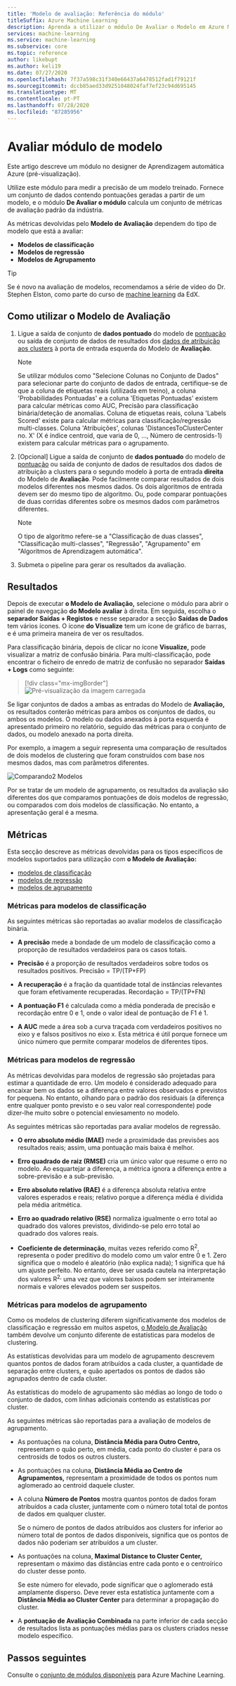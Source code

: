 ```yaml
---
title: 'Modelo de avaliação: Referência do módulo'
titleSuffix: Azure Machine Learning
description: Aprenda a utilizar o módulo De Avaliar o Modelo em Azure Machine Learning para medir a precisão de um modelo treinado.
services: machine-learning
ms.service: machine-learning
ms.subservice: core
ms.topic: reference
author: likebupt
ms.author: keli19
ms.date: 07/27/2020
ms.openlocfilehash: 7f37a598c31f340e66437a6478512fad1f79121f
ms.sourcegitcommit: dccb85aed33d9251048024faf7ef23c94d695145
ms.translationtype: MT
ms.contentlocale: pt-PT
ms.lasthandoff: 07/28/2020
ms.locfileid: "87285956"
---
```

# <a name="evaluate-model-module"></a>Avaliar módulo de modelo

Este artigo descreve um módulo no designer de Aprendizagem automática Azure (pré-visualização).

Utilize este módulo para medir a precisão de um modelo treinado. Fornece um conjunto de dados contendo pontuações geradas a partir de um modelo, e o módulo **De Avaliar o módulo** calcula um conjunto de métricas de avaliação padrão da indústria.
  
 As métricas devolvidas pelo **Modelo de Avaliação** dependem do tipo de modelo que está a avaliar:  
  
-   **Modelos de classificação**    
-   **Modelos de regressão**  
-   **Modelos de Agrupamento**  


> [!TIP]
> Se é novo na avaliação de modelos, recomendamos a série de vídeo do Dr. Stephen Elston, como parte do curso de [machine learning](https://blogs.technet.microsoft.com/machinelearning/2015/09/08/new-edx-course-data-science-machine-learning-essentials/) da EdX. 


## <a name="how-to-use-evaluate-model"></a>Como utilizar o Modelo de Avaliação
1. Ligue a saída de conjunto de **dados pontuado** do modelo de [pontuação](./score-model.md) ou saída de conjunto de dados de resultados dos [dados de atribuição aos clusters](./assign-data-to-clusters.md) à porta de entrada esquerda do Modelo de **Avaliação**. 
    > [!NOTE] 
    > Se utilizar módulos como "Selecione Colunas no Conjunto de Dados" para selecionar parte do conjunto de dados de entrada, certifique-se de que a coluna de etiquetas reais (utilizada em treino), a coluna 'Probabilidades Pontuadas' e a coluna 'Etiquetas Pontuadas' existem para calcular métricas como AUC, Precisão para classificação binária/deteção de anomalias.
    > Coluna de etiquetas reais, coluna 'Labels Scored' existe para calcular métricas para classificação/regressão multi-classes.
    > Coluna 'Atribuições', colunas 'DistancesToClusterCenter no. X' (X é índice centroid, que varia de 0, ..., Número de centrosids-1) existem para calcular métricas para o agrupamento.

2. [Opcional] Ligue a saída de conjunto de **dados pontuado** do modelo de [pontuação](./score-model.md) ou saída de conjunto de dados de resultados dos dados de atribuição a clusters para o segundo modelo à porta de entrada **direita** do Modelo de **Avaliação**. Pode facilmente comparar resultados de dois modelos diferentes nos mesmos dados. Os dois algoritmos de entrada devem ser do mesmo tipo de algoritmo. Ou, pode comparar pontuações de duas corridas diferentes sobre os mesmos dados com parâmetros diferentes.

    > [!NOTE]
    > O tipo de algoritmo refere-se a "Classificação de duas classes", "Classificação multi-classes", "Regressão", "Agrupamento" em "Algoritmos de Aprendizagem automática". 

3. Submeta o pipeline para gerar os resultados da avaliação.

## <a name="results"></a>Resultados

Depois de executar **o Modelo de Avaliação,** selecione o módulo para abrir o painel de navegação **do Modelo avaliar** à direita.  Em seguida, escolha o **separador Saídas + Registos** e nesse separador a secção **Saídas de Dados** tem vários ícones. O ícone **do Visualize** tem um ícone de gráfico de barras, e é uma primeira maneira de ver os resultados.

Para classificação binária, depois de clicar no ícone **Visualize,** pode visualizar a matriz de confusão binária.
Para multi-classificação, pode encontrar o ficheiro de enredo de matriz de confusão no separador **Saídas + Logs** como seguinte:
> [!div class="mx-imgBorder"]
> ![Pré-visualização da imagem carregada](media/module/multi-class-confusion-matrix.png)

Se ligar conjuntos de dados a ambas as entradas do Modelo de **Avaliação,** os resultados conterão métricas para ambos os conjuntos de dados, ou ambos os modelos.
O modelo ou dados anexados à porta esquerda é apresentado primeiro no relatório, seguido das métricas para o conjunto de dados, ou modelo anexado na porta direita.  

Por exemplo, a imagem a seguir representa uma comparação de resultados de dois modelos de clustering que foram construídos com base nos mesmos dados, mas com parâmetros diferentes.  

![Comparando2 Modelos](media/module/evaluate-2-models.png)  

Por se tratar de um modelo de agrupamento, os resultados da avaliação são diferentes dos que comparamos pontuações de dois modelos de regressão, ou comparados com dois modelos de classificação. No entanto, a apresentação geral é a mesma. 

## <a name="metrics"></a>Métricas

Esta secção descreve as métricas devolvidas para os tipos específicos de modelos suportados para utilização com **o Modelo de Avaliação:**

+ [modelos de classificação](#metrics-for-classification-models)
+ [modelos de regressão](#metrics-for-regression-models)
+ [modelos de agrupamento](#metrics-for-clustering-models)

### <a name="metrics-for-classification-models"></a>Métricas para modelos de classificação


As seguintes métricas são reportadas ao avaliar modelos de classificação binária.
  
-   **A precisão** mede a bondade de um modelo de classificação como a proporção de resultados verdadeiros para os casos totais.  
  
-   **Precisão** é a proporção de resultados verdadeiros sobre todos os resultados positivos. Precisão = TP/(TP+FP)  
  
-   **A recuperação** é a fração da quantidade total de instâncias relevantes que foram efetivamente recuperadas. Recordação = TP/(TP+FN)  
  
-   **A pontuação F1** é calculada como a média ponderada de precisão e recordação entre 0 e 1, onde o valor ideal de pontuação de F1 é 1.  
  
-   **A AUC** mede a área sob a curva traçada com verdadeiros positivos no eixo y e falsos positivos no eixo x. Esta métrica é útil porque fornece um único número que permite comparar modelos de diferentes tipos.  


### <a name="metrics-for-regression-models"></a>Métricas para modelos de regressão
 
As métricas devolvidas para modelos de regressão são projetadas para estimar a quantidade de erro.  Um modelo é considerado adequado para encaixar bem os dados se a diferença entre valores observados e previstos for pequena. No entanto, olhando para o padrão dos residuais (a diferença entre qualquer ponto previsto e o seu valor real correspondente) pode dizer-lhe muito sobre o potencial enviesamento no modelo.  
  
 As seguintes métricas são reportadas para avaliar modelos de regressão.
  
- **O erro absoluto médio (MAE)** mede a proximidade das previsões aos resultados reais; assim, uma pontuação mais baixa é melhor.  
  
- **Erro quadrado de raiz (RMSE)** cria um único valor que resume o erro no modelo. Ao esquartejar a diferença, a métrica ignora a diferença entre a sobre-previsão e a sub-previsão.  
  
- **Erro absoluto relativo (RAE)** é a diferença absoluta relativa entre valores esperados e reais; relativo porque a diferença média é dividida pela média aritmética.  
  
- **Erro ao quadrado relativo (RSE)** normaliza igualmente o erro total ao quadrado dos valores previstos, dividindo-se pelo erro total ao quadrado dos valores reais.  
  

  
- **Coeficiente de determinação**, muitas vezes referido como R<sup>2</sup>, representa o poder preditivo do modelo como um valor entre 0 e 1. Zero significa que o modelo é aleatório (não explica nada); 1 significa que há um ajuste perfeito. No entanto, deve ser usada cautela na interpretação dos valores R<sup>2,</sup> uma vez que valores baixos podem ser inteiramente normais e valores elevados podem ser suspeitos.

###  <a name="metrics-for-clustering-models"></a>Métricas para modelos de agrupamento

Como os modelos de clustering diferem significativamente dos modelos de classificação e regressão em muitos aspetos, [o Modelo de Avaliação](evaluate-model.md) também devolve um conjunto diferente de estatísticas para modelos de clustering.  
  
 As estatísticas devolvidas para um modelo de agrupamento descrevem quantos pontos de dados foram atribuídos a cada cluster, a quantidade de separação entre clusters, e quão apertados os pontos de dados são agrupados dentro de cada cluster.  
  
 As estatísticas do modelo de agrupamento são médias ao longo de todo o conjunto de dados, com linhas adicionais contendo as estatísticas por cluster.  
  
As seguintes métricas são reportadas para a avaliação de modelos de agrupamento.
    
-   As pontuações na coluna, **Distância Média para Outro Centro,** representam o quão perto, em média, cada ponto do cluster é para os centrosids de todos os outros clusters.   

-   As pontuações na coluna, **Distância Média ao Centro de Agrupamentos,** representam a proximidade de todos os pontos num aglomerado ao centroid daquele cluster.  
  
-   A coluna **Número de Pontos** mostra quantos pontos de dados foram atribuídos a cada cluster, juntamente com o número total total de pontos de dados em qualquer cluster.  
  
     Se o número de pontos de dados atribuídos aos clusters for inferior ao número total de pontos de dados disponíveis, significa que os pontos de dados não poderiam ser atribuídos a um cluster.  
  
-   As pontuações na coluna, **Maximal Distance to Cluster Center,** representam o máximo das distâncias entre cada ponto e o centroírico do cluster desse ponto.  
  
     Se este número for elevado, pode significar que o aglomerado está amplamente disperso. Deve rever esta estatística juntamente com a **Distância Média ao Cluster Center** para determinar a propagação do cluster.   

-   A **pontuação de Avaliação Combinada** na parte inferior de cada secção de resultados lista as pontuações médias para os clusters criados nesse modelo específico.  
  

## <a name="next-steps"></a>Passos seguintes

Consulte o [conjunto de módulos disponíveis](module-reference.md) para Azure Machine Learning. 
